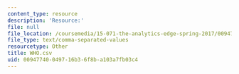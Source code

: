 ```yaml
---
content_type: resource
description: 'Resource:'
file: null
file_location: /coursemedia/15-071-the-analytics-edge-spring-2017/00947740049716b36f8ba103a7fb03c4_WHO.csv
file_type: text/comma-separated-values
resourcetype: Other
title: WHO.csv
uid: 00947740-0497-16b3-6f8b-a103a7fb03c4
---
```

